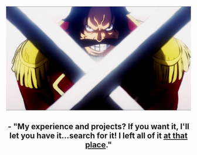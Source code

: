 <p align="center">
  <img src="./goldroger.jpg" />
</p>

<h2 align="center">
  - "My experience and projects? If you want it, I'll let you have it...search for it! I left all of it <a href="https://github.com/Mopcho?tab=repositories">at that place</a>."
</h2>

